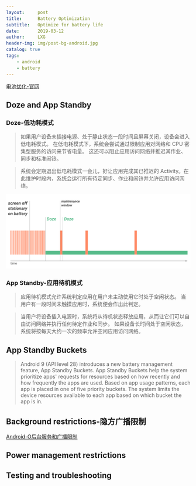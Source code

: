 ```yaml
---
layout:     post
title:      Battery Optimization
subtitle:   Optimize for battery life
date:       2019-03-12
author:     LXG
header-img: img/post-bg-android.jpg
catalog: true
tags:
    - android
    - battery
---
```


[电池优化-官网](https://developer.android.com/topic/performance/power)

## Doze and App Standby

### Doze-低功耗模式

> 如果用户设备未插接电源、处于静止状态一段时间且屏幕关闭，设备会进入低电耗模式。 在低电耗模式下，系统会尝试通过限制应用对网络和 CPU 密集型服务的访问来节省电量。 这还可以阻止应用访问网络并推迟其作业、同步和标准闹铃。

> 系统会定期退出低电耗模式一会儿，好让应用完成其已推迟的 Activity。在此维护时段内，系统会运行所有待定同步、作业和闹铃并允许应用访问网络。

![Doze](/images/android/doze.png)

### App Standby-应用待机模式

> 应用待机模式允许系统判定应用在用户未主动使用它时处于空闲状态。 当用户有一段时间未触摸应用时，系统便会作出此判定。

> 当用户将设备插入电源时，系统将从待机状态释放应用，从而让它们可以自由访问网络并执行任何待定作业和同步。 如果设备长时间处于空闲状态，系统将按每天大约一次的频率允许空闲应用访问网络。

## App Standby Buckets

> Android 9 (API level 28) introduces a new battery management feature, App Standby Buckets. App Standby Buckets help the system prioritize apps' requests for resources based on how recently and how frequently the apps are used. Based on app usage patterns, each app is placed in one of five priority buckets. The system limits the device resources available to each app based on which bucket the app is in.

## Background restrictions-隐方广播限制

[Android-O后台服务和广播限制](https://developer.android.com/about/versions/oreo/background?hl=zh-cn)

## Power management restrictions



## Testing and troubleshooting
